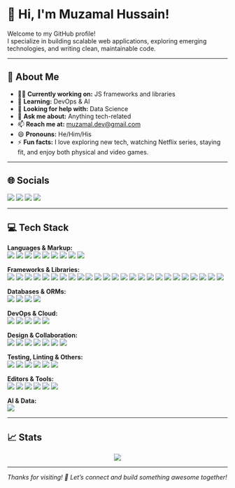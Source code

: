 # 👋 Hi, I'm Muzamal Hussain!

Welcome to my GitHub profile!  
I specialize in building scalable web applications, exploring emerging technologies, and writing clean, maintainable code.

---

## 💫 About Me

- 👨‍💻 **Currently working on:** JS frameworks and libraries
- 🌱 **Learning:** DevOps & AI
- 🤔 **Looking for help with:** Data Science
- 💬 **Ask me about:** Anything tech-related
- 📫 **Reach me at:** muzamal.dev@gmail.com
- 😄 **Pronouns:** He/Him/His
- ⚡ **Fun facts:** I love exploring new tech, watching Netflix series, staying fit, and enjoy both physical and video games.

---

## 🌐 Socials

<p align="left">
  <a href="https://linkedin.com/"><img src="https://img.shields.io/badge/-LinkedIn-blue?logo=linkedin" /></a>
  <a href="https://medium.com/"><img src="https://img.shields.io/badge/-Medium-black?logo=medium" /></a>
  <a href="https://youtube.com/"><img src="https://img.shields.io/badge/-YouTube-red?logo=youtube" /></a>
  <a href="https://stackoverflow.com/"><img src="https://img.shields.io/badge/-Stack%20Overflow-FE7A16?logo=stackoverflow" /></a>
  <!-- Add other tech blogs or socials here -->
</p>

---

## 💻 Tech Stack

<!-- 
  All shields below use flat-square for sharp corners, as shown in ![image1](image1) 
-->

**Languages & Markup:**  
<a href="#"><img src="https://img.shields.io/badge/-C-00599C?logo=c&style=flat-square" /></a>
<a href="#"><img src="https://img.shields.io/badge/-C++-00599C?logo=cplusplus&style=flat-square" /></a>
<a href="#"><img src="https://img.shields.io/badge/-JavaScript-F7DF1E?logo=javascript&style=flat-square" /></a>
<a href="#"><img src="https://img.shields.io/badge/-TypeScript-3178C6?logo=typescript&style=flat-square" /></a>
<a href="#"><img src="https://img.shields.io/badge/-HTML5-E34F26?logo=html5&style=flat-square" /></a>
<a href="#"><img src="https://img.shields.io/badge/-CSS3-1572B6?logo=css3&style=flat-square" /></a>
<a href="#"><img src="https://img.shields.io/badge/-SASS-CC6699?logo=sass&style=flat-square" /></a>
<a href="#"><img src="https://img.shields.io/badge/-SQL-4479A1?logo=postgresql&style=flat-square" /></a>
<a href="#"><img src="https://img.shields.io/badge/-MySQL-4479A1?logo=mysql&style=flat-square" /></a>

**Frameworks & Libraries:**  
<a href="#"><img src="https://img.shields.io/badge/-React-61DAFB?logo=react&style=flat-square" /></a>
<a href="#"><img src="https://img.shields.io/badge/-Vue.js-4FC08D?logo=vue.js&style=flat-square" /></a>
<a href="#"><img src="https://img.shields.io/badge/-Next.js-000000?logo=next.js&style=flat-square" /></a>
<a href="#"><img src="https://img.shields.io/badge/-Node.js-339933?logo=node.js&style=flat-square" /></a>
<a href="#"><img src="https://img.shields.io/badge/-Express.js-000000?logo=express&style=flat-square" /></a>
<a href="#"><img src="https://img.shields.io/badge/-Socket.io-010101?logo=socket.io&style=flat-square" /></a>
<a href="#"><img src="https://img.shields.io/badge/-Redux-764ABC?logo=redux&style=flat-square" /></a>
<a href="#"><img src="https://img.shields.io/badge/-React%20Hook%20Form-EC5990?logo=reacthookform&style=flat-square" /></a>
<a href="#"><img src="https://img.shields.io/badge/-Context%20API-61DAFB?logo=react&style=flat-square" /></a>
<a href="#"><img src="https://img.shields.io/badge/-Chart.js-FF6384?logo=chartdotjs&style=flat-square" /></a>
<a href="#"><img src="https://img.shields.io/badge/-JWT-000000?logo=jwt&style=flat-square" /></a>
<a href="#"><img src="https://img.shields.io/badge/-Zod-3B82F6?style=flat-square" /></a>
<a href="#"><img src="https://img.shields.io/badge/-Yarn-2C8EBB?logo=yarn&style=flat-square" /></a>
<a href="#"><img src="https://img.shields.io/badge/-NPM-CB3837?logo=npm&style=flat-square" /></a>
<a href="#"><img src="https://img.shields.io/badge/-MUI-007FFF?logo=mui&style=flat-square" /></a>
<a href="#"><img src="https://img.shields.io/badge/-TailwindCSS-38B2AC?logo=tailwindcss&style=flat-square" /></a>
<a href="#"><img src="https://img.shields.io/badge/-DaisyUI-FF69B4?logo=daisyui&style=flat-square" /></a>
<a href="#"><img src="https://img.shields.io/badge/-Headless%20UI-000?logo=headlessui&style=flat-square" /></a>
<a href="#"><img src="https://img.shields.io/badge/-Next%20UI-000?logo=nextui&style=flat-square" /></a>
<a href="#"><img src="https://img.shields.io/badge/-Stripe-635BFF?logo=stripe&style=flat-square" /></a>
<a href="#"><img src="https://img.shields.io/badge/-Firebase-FFCA28?logo=firebase&style=flat-square" /></a>
<a href="#"><img src="https://img.shields.io/badge/-Shadcn%20UI-000?logo=shadcn&style=flat-square" /></a>
<a href="#"><img src="https://img.shields.io/badge/-Radix%20UI-000?logo=radix-ui&style=flat-square" /></a>
<a href="#"><img src="https://img.shields.io/badge/-Strapi-8E44AD?logo=strapi&style=flat-square" /></a>
<a href="#"><img src="https://img.shields.io/badge/-Ecernity%20UI-000?logo=ecernityui&style=flat-square" /></a>

**Databases & ORMs:**  
<a href="#"><img src="https://img.shields.io/badge/-MongoDB-47A248?logo=mongodb&style=flat-square" /></a>
<a href="#"><img src="https://img.shields.io/badge/-MySQL-4479A1?logo=mysql&style=flat-square" /></a>
<a href="#"><img src="https://img.shields.io/badge/-PostgreSQL-4169E1?logo=postgresql&style=flat-square" /></a>
<a href="#"><img src="https://img.shields.io/badge/-Prisma-2D3748?logo=prisma&style=flat-square" /></a>

**DevOps & Cloud:**  
<a href="#"><img src="https://img.shields.io/badge/-AWS-232F3E?logo=amazon-aws&style=flat-square" /></a>
<a href="#"><img src="https://img.shields.io/badge/-Vercel-000?logo=vercel&style=flat-square" /></a>
<a href="#"><img src="https://img.shields.io/badge/-Kubernetes-326CE5?logo=kubernetes&style=flat-square" /></a>
<a href="#"><img src="https://img.shields.io/badge/-Docker-2496ED?logo=docker&style=flat-square" /></a>
<a href="#"><img src="https://img.shields.io/badge/-GitHub%20Actions-2088FF?logo=github-actions&style=flat-square" /></a>

**Design & Collaboration:**  
<a href="#"><img src="https://img.shields.io/badge/-Figma-F24E1E?logo=figma&style=flat-square" /></a>
<a href="#"><img src="https://img.shields.io/badge/-Dribbble-EA4C89?logo=dribbble&style=flat-square" /></a>
<a href="#"><img src="https://img.shields.io/badge/-Canva-00C4CC?logo=canva&style=flat-square" /></a>
<a href="#"><img src="https://img.shields.io/badge/-Storybook-FF4785?logo=storybook&style=flat-square" /></a>
<a href="#"><img src="https://img.shields.io/badge/-Notion-000?logo=notion&style=flat-square" /></a>
<a href="#"><img src="https://img.shields.io/badge/-Jira-0052CC?logo=jira&style=flat-square" /></a>
<a href="#"><img src="https://img.shields.io/badge/-Confluence-172B4D?logo=confluence&style=flat-square" /></a>

**Testing, Linting & Others:**  
<a href="#"><img src="https://img.shields.io/badge/-ESLint-4B32C3?logo=eslint&style=flat-square" /></a>
<a href="#"><img src="https://img.shields.io/badge/-Postman-FF6C37?logo=postman&style=flat-square" /></a>
<a href="#"><img src="https://img.shields.io/badge/-Windows%20Terminal-4D4D4D?logo=windows-terminal&style=flat-square" /></a>
<a href="#"><img src="https://img.shields.io/badge/-Git-F05032?logo=git&style=flat-square" /></a>
<a href="#"><img src="https://img.shields.io/badge/-GitHub-181717?logo=github&style=flat-square" /></a>
<a href="#"><img src="https://img.shields.io/badge/-Bitbucket-0052CC?logo=bitbucket&style=flat-square" /></a>

**Editors & Tools:**  
<a href="#"><img src="https://img.shields.io/badge/-VS%20Code-007ACC?logo=visual-studio-code&style=flat-square" /></a>
<a href="#"><img src="https://img.shields.io/badge/-Cursor%20AI-3A3A3A?logo=cursor&style=flat-square" /></a>
<a href="#"><img src="https://img.shields.io/badge/-Trae%20AI-00B4D8?logo=trae&style=flat-square" /></a>
<a href="#"><img src="https://img.shields.io/badge/-SourceTree-0052CC?logo=sourcetree&style=flat-square" /></a>
<a href="#"><img src="https://img.shields.io/badge/-GitKraken-179287?logo=gitkraken&style=flat-square" /></a>
<a href="#"><img src="https://img.shields.io/badge/-ChatGPT-10A37F?logo=openai&style=flat-square" /></a>

**AI & Data:**  
<a href="#"><img src="https://img.shields.io/badge/-TensorFlow-FF6F00?logo=tensorflow&style=flat-square" /></a>

---

## 📈 Stats

<p align="center">
  <img src="https://github-readme-stats.vercel.app/api/top-langs/?username=Muzammil0001&layout=compact&theme=radical" />
</p>

---

*Thanks for visiting! 🚀 Let’s connect and build something awesome together!*

